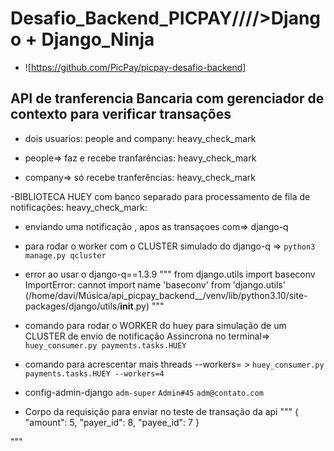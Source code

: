 # Desafio_Backend_PICPAY/\/\/\/>Django + Django_Ninja

- ![https://github.com/PicPay/picpay-desafio-backend]


## API de tranferencia Bancaria com gerenciador de contexto para verificar transações

- dois usuarios: people and company: heavy_check_mark


- people=> faz e recebe tranfarências: heavy_check_mark

- company=> só recebe tranferências: heavy_check_mark

-BIBLIOTECA HUEY com banco separado para processamento de fila de notificações: heavy_check_mark:


- enviando uma notificação , apos as transaçoes com=> django-q
- para rodar o worker com o CLUSTER  simulado do django-q =>
`python3 manage.py qcluster`

- error ao usar o django-q==1.3.9
"""
from django.utils import baseconv
ImportError: cannot import name 'baseconv' from 'django.utils' (/home/davi/Música/api_picpay_backend__/venv/lib/python3.10/site-packages/django/utils/__init__.py)
"""



- comando para rodar o WORKER do huey para  simulação de um CLUSTER de envio de notificação Assincrona no terminal=>
`huey_consumer.py payments.tasks.HUEY`

- comando para acrescentar mais threads --workers= >
`huey_consumer.py payments.tasks.HUEY --workers=4`



- config-admin-django
`adm-super`
`Admin#45`
`adm@contato.com`


- Corpo da requisição para enviar no teste de transação  da api
"""
{
    "amount": 5,
    "payer_id": 8,
    "payee_id": 7
}

"""
